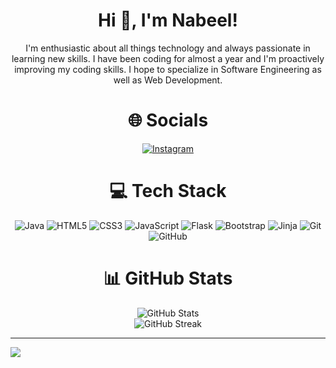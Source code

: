 <h1 align="center">Hi 👋, I'm Nabeel!</h1>

<p align="center">
  I'm enthusiastic about all things technology and always passionate in learning new skills.
  I have been coding for almost a year and I'm proactively improving my coding skills.
  I hope to specialize in Software Engineering as well as Web Development.
</p>

<h1 align="center">🌐 Socials</h1>

<p align="center">
  <a href="https://instagram.com/ahmdnabeels">
    <img src="https://img.shields.io/badge/Instagram-%23E4405F.svg?logo=Instagram&logoColor=white" alt="Instagram"/>
  </a>
</p>

<h1 align="center">💻 Tech Stack</h1>

<p align="center">
  <img src="https://img.shields.io/badge/java-%23ED8B00.svg?style=for-the-badge&logo=openjdk&logoColor=white" alt="Java"/>
  <img src="https://img.shields.io/badge/html5-%23E34F26.svg?style=for-the-badge&logo=html5&logoColor=white" alt="HTML5"/>
  <img src="https://img.shields.io/badge/css3-%231572B6.svg?style=for-the-badge&logo=css3&logoColor=white" alt="CSS3"/>
  <img src="https://img.shields.io/badge/javascript-%23F7DF1E.svg?style=for-the-badge&logo=javascript&logoColor=black" alt="JavaScript"/>
  <img src="https://img.shields.io/badge/flask-%23000.svg?style=for-the-badge&logo=flask&logoColor=white" alt="Flask"/>
  <img src="https://img.shields.io/badge/bootstrap-%238511FA.svg?style=for-the-badge&logo=bootstrap&logoColor=white" alt="Bootstrap"/>
  <img src="https://img.shields.io/badge/jinja-white.svg?style=for-the-badge&logo=jinja&logoColor=black" alt="Jinja"/>
  <img src="https://img.shields.io/badge/git-%23F05033.svg?style=for-the-badge&logo=git&logoColor=white" alt="Git"/>
  <img src="https://img.shields.io/badge/github-%23121011.svg?style=for-the-badge&logo=github&logoColor=white" alt="GitHub"/>
</p>

<h1 align="center">📊 GitHub Stats</h1>

<p align="center">
  <img src="https://github-readme-stats.vercel.app/api?username=AhmdNabeel&theme=ayu-mirage&hide_border=false&include_all_commits=true&count_private=false" alt="GitHub Stats"/>
  <br/>
  <img src="https://nirzak-streak-stats.vercel.app/?user=AhmdNabeel&theme=ayu-mirage&hide_border=false" alt="GitHub Streak"/>
</p>

---
[![](https://visitcount.itsvg.in/api?id=AhmdNabeel&icon=0&color=0)](https://visitcount.itsvg.in)

<!-- Proudly created with GPRM ( https://gprm.itsvg.in ) -->
